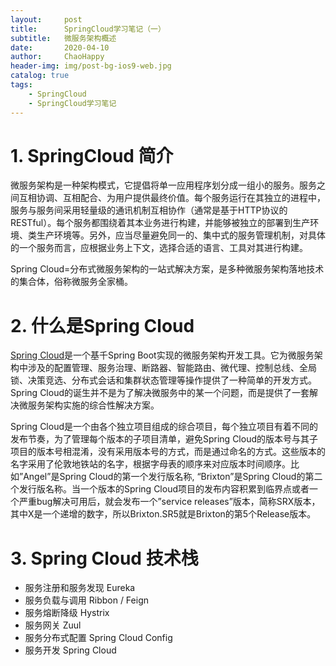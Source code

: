 ```yaml
---
layout:     post
title:      SpringCloud学习笔记（一）
subtitle:   微服务架构概述
date:       2020-04-10
author:     ChaoHappy
header-img: img/post-bg-ios9-web.jpg
catalog: true
tags:
    - SpringCloud
    - SpringCloud学习笔记
---
```


# 1. SpringCloud 简介

微服务架构是一种架构模式，它提倡将单一应用程序划分成一组小的服务。服务之间互相协调、互相配合、为用户提供最终价值。每个服务运行在其独立的进程中，服务与服务间采用轻量级的通讯机制互相协作（通常是基于HTTP协议的RESTful）。每个服务都围绕着其本业务进行构建，并能够被独立的部署到生产环境、类生产环境等。另外，应当尽量避免同一的、集中式的服务管理机制，对具体的一个服务而言，应根据业务上下文，选择合适的语言、工具对其进行构建。

Spring Cloud=分布式微服务架构的一站式解决方案，是多种微服务架构落地技术的集合体，俗称微服务全家桶。

# 2. 什么是Spring Cloud

[Spring Cloud](https://projects.spring.io/spring-cloud/)是一个基千Spring Boot实现的微服务架构开发工具。它为微服务架构中涉及的配置管理、服务治理、断路器、智能路由、微代理、控制总线、全局锁、决策竞选、分布式会话和集群状态管理等操作提供了一种简单的开发方式。Spring Cloud的诞生并不是为了解决微服务中的某一个问题，而是提供了一套解决微服务架构实施的综合性解决方案。

Spring Cloud是一个由各个独立项目组成的综合项目，每个独立项目有着不同的发布节奏，为了管理每个版本的子项目清单，避免Spring Cloud的版本号与其子项目的版本号相混淆，没有采用版本号的方式，而是通过命名的方式。这些版本的名字采用了伦敦地铁站的名字，根据字母表的顺序来对应版本时间顺序。比如”Angel”是Spring Cloud的第一个发行版名称, “Brixton”是Spring Cloud的第二个发行版名称。当一个版本的Spring Cloud项目的发布内容积累到临界点或者一个严重bug解决可用后，就会发布一个”service releases”版本，简称SRX版本，其中X是一个递增的数字，所以Brixton.SR5就是Brixton的第5个Release版本。

# 3. Spring Cloud 技术栈

- 服务注册和服务发现 Eureka
- 服务负载与调用  Ribbon / Feign
- 服务熔断降级 Hystrix
- 服务网关 Zuul 
- 服务分布式配置 Spring Cloud Config
- 服务开发 Spring Cloud





